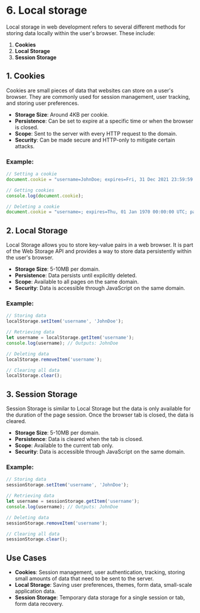 # 6. Local storage
Local storage in web development refers to several different methods for storing data locally within the user's browser. These include:

1. **Cookies**
2. **Local Storage**
3. **Session Storage**

## 1. Cookies

Cookies are small pieces of data that websites can store on a user's browser. They are commonly used for session management, user tracking, and storing user preferences.

- **Storage Size**: Around 4KB per cookie.
- **Persistence**: Can be set to expire at a specific time or when the browser is closed.
- **Scope**: Sent to the server with every HTTP request to the domain.
- **Security**: Can be made secure and HTTP-only to mitigate certain attacks.

### Example:

```javascript
// Setting a cookie
document.cookie = "username=JohnDoe; expires=Fri, 31 Dec 2021 23:59:59 GMT; path=/";

// Getting cookies
console.log(document.cookie);

// Deleting a cookie
document.cookie = "username=; expires=Thu, 01 Jan 1970 00:00:00 UTC; path=/;";
```

## 2. Local Storage

Local Storage allows you to store key-value pairs in a web browser. It is part of the Web Storage API and provides a way to store data persistently within the user's browser.

- **Storage Size**: 5-10MB per domain.
- **Persistence**: Data persists until explicitly deleted.
- **Scope**: Available to all pages on the same domain.
- **Security**: Data is accessible through JavaScript on the same domain.

### Example:

```javascript
// Storing data
localStorage.setItem('username', 'JohnDoe');

// Retrieving data
let username = localStorage.getItem('username');
console.log(username); // Outputs: JohnDoe

// Deleting data
localStorage.removeItem('username');

// Clearing all data
localStorage.clear();
```

## 3. Session Storage

Session Storage is similar to Local Storage but the data is only available for the duration of the page session. Once the browser tab is closed, the data is cleared.

- **Storage Size**: 5-10MB per domain.
- **Persistence**: Data is cleared when the tab is closed.
- **Scope**: Available to the current tab only.
- **Security**: Data is accessible through JavaScript on the same domain.

### Example:

```javascript
// Storing data
sessionStorage.setItem('username', 'JohnDoe');

// Retrieving data
let username = sessionStorage.getItem('username');
console.log(username); // Outputs: JohnDoe

// Deleting data
sessionStorage.removeItem('username');

// Clearing all data
sessionStorage.clear();
```

## Use Cases

- **Cookies**: Session management, user authentication, tracking, storing small amounts of data that need to be sent to the server.
- **Local Storage**: Saving user preferences, themes, form data, small-scale application data.
- **Session Storage**: Temporary data storage for a single session or tab, form data recovery.
